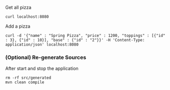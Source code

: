 Get all pizza

``` console
curl localhost:8080
```

Add a pizza

``` console
curl -d '{"name" : "Spring Pizza", "price" : 1200, "toppings" : [{"id" : 3}, {"id" : 10}], "base" : {"id" : "2"}}' -H 'Content-Type: application/json' localhost:8080
```

### (Optional) Re-generate Sources

After start and stop the application

``` console
rm -rf src/generated
mvn clean compile
```